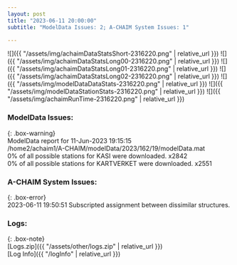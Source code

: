 ```yaml
---
layout: post
title: "2023-06-11 20:00:00"
subtitle: "ModelData Issues: 2; A-CHAIM System Issues: 1"

---
```


![]({{ "/assets/img/achaimDataStatsShort-2316220.png" | relative_url }})
![]({{ "/assets/img/achaimDataStatsLong00-2316220.png" | relative_url }})
![]({{ "/assets/img/achaimDataStatsLong01-2316220.png" | relative_url }})
![]({{ "/assets/img/achaimDataStatsLong02-2316220.png" | relative_url }})
![]({{ "/assets/img/modelDataDataStats-2316220.png" | relative_url }})
![]({{ "/assets/img/modelDataStationStats-2316220.png" | relative_url }})
![]({{ "/assets/img/achaimRunTime-2316220.png" | relative_url }})


### ModelData Issues:  
  
{: .box-warning}  
 ModelData report for 11-Jun-2023 19:15:15   
 /home2/achaim1/A-CHAIM/modelData/2023/162/19/modelData.mat   
 0% of all possible stations for KASI were downloaded. x2842   
 0% of all possible stations for KARTVERKET were downloaded. x2551   
  
### A-CHAIM System Issues:  
  
{: .box-error}  
2023-06-11 19:50:51 Subscripted assignment between dissimilar structures.  

### Logs:  
  
{: .box-note}  
[Logs.zip]({{ "/assets/other/logs.zip" | relative_url }})  
[Log Info]({{ "/logInfo" | relative_url }})  
